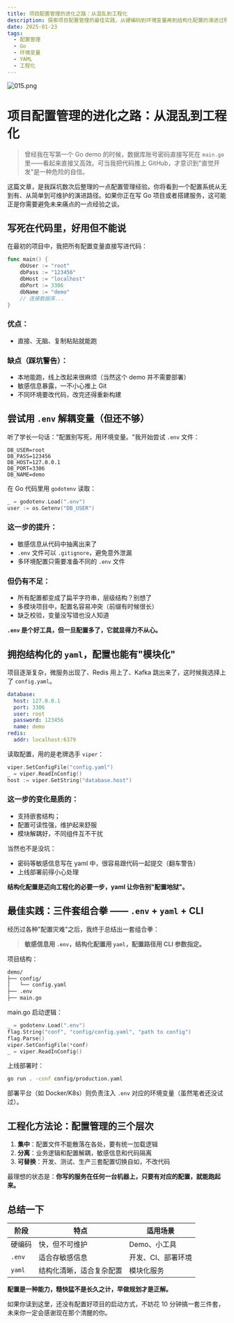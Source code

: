 ```yaml
---
title: 项目配置管理的进化之路：从混乱到工程化
description: 探索项目配置管理的最佳实践，从硬编码到环境变量再到结构化配置的演进过程
date: 2025-01-23
tags:
  - 配置管理
  - Go
  - 环境变量
  - YAML
  - 工程化
---
```


![015.png](/public/images/2025/015.png)

# 项目配置管理的进化之路：从混乱到工程化

> 曾经我在写第一个 Go demo 的时候，数据库账号密码直接写死在 `main.go` 里——看起来直接又高效。可当我把代码推上 GitHub，才意识到"直觉开发"是一种危险的自信。

这篇文章，是我踩坑数次后整理的一点配置管理经验。你将看到一个配置系统从无到有、从简单到可维护的演进路径。如果你正在写 Go 项目或者搭建服务，这可能正是你需要避免未来痛点的一点经验之谈。

## 写死在代码里，好用但不能说

在最初的项目中，我把所有配置变量直接写进代码：

```go
func main() {
    dbUser := "root"
    dbPass := "123456"
    dbHost := "localhost"
    dbPort := 3306
    dbName := "demo"
    // 连接数据库...
}
```

### 优点：

- 直接、无脑、复制粘贴就能跑

### 缺点（踩坑警告）：

- 本地能跑，线上改起来很麻烦（当然这个 demo 并不需要部署）
- 敏感信息暴露，一不小心推上 Git
- 不同环境要改代码，改完还得重新构建

## 尝试用 `.env` 解耦变量（但还不够）

听了学长一句话："配置别写死，用环境变量。"我开始尝试 `.env` 文件：

```env
DB_USER=root
DB_PASS=123456
DB_HOST=127.0.0.1
DB_PORT=3306
DB_NAME=demo
```

在 Go 代码里用 `godotenv` 读取：

```go
_ = godotenv.Load(".env")
user := os.Getenv("DB_USER")
```

### 这一步的提升：

- 敏感信息从代码中抽离出来了
- `.env` 文件可以 `.gitignore`，避免意外泄漏
- 多环境配置只需要准备不同的 `.env` 文件

### 但仍有不足：

- 所有配置都变成了扁平字符串，层级结构？别想了
- 多模块项目中，配置名容易冲突（前缀有时候很长）
- 缺乏校验，变量没写错也没人知道

**`.env` 是个好工具，但一旦配置多了，它就显得力不从心。**

## 拥抱结构化的 `yaml`，配置也能有"模块化"

项目逐渐复杂，微服务出现了、Redis 用上了、Kafka 跳出来了，这时候我选择上了 `config.yaml`。

```yaml
database:
  host: 127.0.0.1
  port: 3306
  user: root
  password: 123456
  name: demo
redis:
  addr: localhost:6379
```

读取配置，用的是老牌选手 `viper`：

```go
viper.SetConfigFile("config.yaml")
_ = viper.ReadInConfig()
host := viper.GetString("database.host")
```

### 这一步的变化是质的：

- 支持嵌套结构；
- 配置可读性强，维护起来舒服
- 模块解耦好，不同组件互不干扰

当然也不是没坑：

- 密码等敏感信息写在 yaml 中，很容易跟代码一起提交（翻车警告）
- 上线部署前得小心处理

**结构化配置是迈向工程化的必要一步，yaml 让你告别"配置地狱"。**

## 最佳实践：三件套组合拳 —— `.env` + `yaml` + CLI

经历过各种"配置灾难"之后，我终于总结出一套组合拳：

> **敏感信息用 `.env`，结构化配置用 `yaml`，配置路径用 CLI 参数指定。**

项目结构：

```bash
demo/
├── config/
│   └── config.yaml
├── .env
├── main.go
```

main.go 启动逻辑：

```go
_ = godotenv.Load(".env")
flag.String("conf", "config/config.yaml", "path to config")
flag.Parse()
viper.SetConfigFile(*conf)
_ = viper.ReadInConfig()
```

上线部署时：

```bash
go run . -conf config/production.yaml
```

部署平台（如 Docker/K8s）则负责注入 `.env` 对应的环境变量（虽然笔者还没试过）。

## 工程化方法论：配置管理的三个层次

1.  **集中**：配置文件不能散落在各处，要有统一加载逻辑
1.  **分离**：业务逻辑和配置解耦，敏感信息和代码隔离
1.  **可替换**：开发、测试、生产三套配置切换自如，不改代码

最理想的状态是：**你写的服务在任何一台机器上，只要有对应的配置，就能跑起来。**

## 总结一下

| 阶段   | 特点                     | 适用场景           |
| ------ | ------------------------ | ------------------ |
| 硬编码 | 快，但不可维护           | Demo、小工具       |
| `.env` | 适合存敏感信息           | 开发、CI、部署环境 |
| `yaml` | 结构化清晰，适合复杂配置 | 模块化服务         |

**配置是一种能力，糙快猛不是长久之计，早做规划才是正解。**

如果你读到这里，还没有配置好项目的启动方式，不妨花 10 分钟搞一套三件套，未来你一定会感谢现在那个清醒的你。
